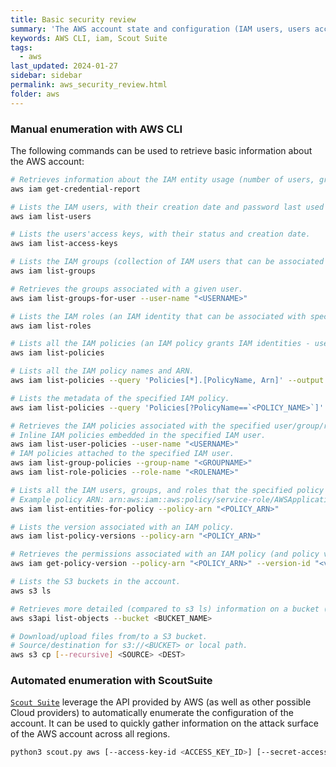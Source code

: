 ```yaml
---
title: Basic security review
summary: 'The AWS account state and configuration (IAM users, users access keys, IAM roles and policies, compute instances, storage objects, etc.) can be reviewed manually using the AWS CLI utility or in a more automated fashion using third-party tools such as Scout Suite.'
keywords: AWS CLI, iam, Scout Suite
tags:
  - aws
last_updated: 2024-01-27
sidebar: sidebar
permalink: aws_security_review.html
folder: aws
---
```


### Manual enumeration with AWS CLI

The following commands can be used to retrieve basic information about the AWS
account:

```bash
# Retrieves information about the IAM entity usage (number of users, groups, roles, etc.).
aws iam get-credential-report

# Lists the IAM users, with their creation date and password last used timestamp.
aws iam list-users

# Lists the users'access keys, with their status and creation date.
aws iam list-access-keys

# Lists the IAM groups (collection of IAM users that can be associated with specific permissions).
aws iam list-groups

# Retrieves the groups associated with a given user.
aws iam list-groups-for-user --user-name "<USERNAME>"

# Lists the IAM roles (an IAM identity that can be associated with specific permissions. An IAM role can be assumed can users allowed to do so).
aws iam list-roles

# Lists all the IAM policies (an IAM policy grants IAM identities - users, groups, or roles - to resources. Permissions in the policies determine whether an IAM principal (user or role) request is allowed or denied.)
aws iam list-policies

# Lists all the IAM policy names and ARN.
aws iam list-policies --query 'Policies[*].[PolicyName, Arn]' --output text

# Lists the metadata of the specified IAM policy.
aws iam list-policies --query 'Policies[?PolicyName==`<POLICY_NAME>`]'

# Retrieves the IAM policies associated with the specified user/group/role.
# Inline IAM policies embedded in the specified IAM user.
aws iam list-user-policies --user-name "<USERNAME>"
# IAM policies attached to the specified IAM user.
aws iam list-group-policies --group-name "<GROUPNAME>"
aws iam list-role-policies --role-name "<ROLENAME>"

# Lists all the IAM users, groups, and roles that the specified policy is attached to.
# Example policy ARN: arn:aws:iam::aws:policy/service-role/AWSApplicationMigrationReplicationServerPolicy
aws iam list-entities-for-policy --policy-arn "<POLICY_ARN>"

# Lists the version associated with an IAM policy.
aws iam list-policy-versions --policy-arn "<POLICY_ARN>"

# Retrieves the permissions associated with an IAM policy (and policy version).
aws iam get-policy-version --policy-arn "<POLICY_ARN>" --version-id "<v1 | POLICY_VERSION_ID>"

# Lists the S3 buckets in the account.
aws s3 ls

# Retrieves more detailed (compared to s3 ls) information on a bucket (and bucket files).
aws s3api list-objects --bucket <BUCKET_NAME>

# Download/upload files from/to a S3 bucket.
# Source/destination for s3://<BUCKET> or local path.
aws s3 cp [--recursive] <SOURCE> <DEST>
```

### Automated enumeration with ScoutSuite

[`Scout Suite`](https://github.com/nccgroup/ScoutSuite) leverage the API
provided by AWS (as well as other possible Cloud providers) to automatically
enumerate the configuration of the account. It can be used to quickly gather
information on the attack surface of the AWS account across all regions.

```bash
python3 scout.py aws [--access-key-id <ACCESS_KEY_ID>] [--secret-access-key <ACCESS_KEY_SECRET>]
```
